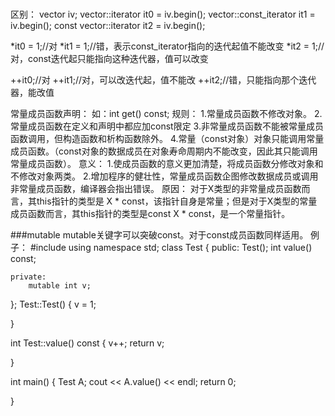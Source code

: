 ###
区别：
vector<int> iv;
vector<int>::iterator it0 = iv.begin();
vector<int>::const_iterator it1 = iv.begin();
const vector<int>::iterator it2 = iv.begin();

*it0 = 1;//对
*it1 = 1;//错，表示const_iterator指向的迭代起值不能改变
*it2 = 1;//对，const迭代起只能指向这种迭代器，值可以改变

++it0;//对
++it1;//对，可以改迭代起，值不能改
++it2;//错，只能指向那个迭代器，能改值

常量成员函数声明：
如：int get() const;
规则：
1.常量成员函数不修改对象。
2.常量成员函数在定义和声明中都应加const限定
3.非常量成员函数不能被常量成员函数调用，但构造函数和析构函数除外。
4.常量（const对象）对象只能调用常量成员函数。（const对象的数据成员在对象寿命周期内不能改变，因此其只能调用常量成员函数）。
意义：
1.使成员函数的意义更加清楚，将成员函数分修改对象和不修改对象两类。
2.增加程序的健壮性，常量成员函数企图修改数据成员或调用非常量成员函数，编译器会指出错误。
原因：
     对于X类型的非常量成员函数而言，其this指针的类型是 X * const，该指针自身是常量；但是对于X类型的常量成员函数而言，其this指针的类型是const X * const，是一个常量指针。

###mutable
mutable关键字可以突破const。对于const成员函数同样适用。
例子：
#include <iostream>
using namespace std;
class Test
{
    public:
        Test();
        int value() const;

    private:
        mutable int v;

};
Test::Test()
{
        v = 1;

}

int Test::value() const
{
        v++;
        return v;

}


int main()
{
        Test A;
        cout <<  A.value() << endl;
        return 0;

}




